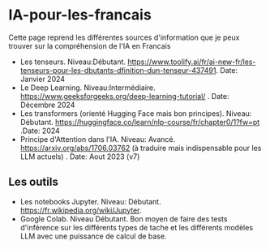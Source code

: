 # IA-pour-les-francais

Cette page reprend les différentes sources d'information que je peux trouver sur la compréhension de l'IA en Francais

- Les tenseurs. Niveau:Débutant. https://www.toolify.ai/fr/ai-new-fr/les-tenseurs-pour-les-dbutants-dfinition-dun-tenseur-437491. Date: Janvier 2024
- Le Deep Learning. Niveau:Intermédiaire. https://www.geeksforgeeks.org/deep-learning-tutorial/  . Date: Décembre 2024
- Les transformers (orienté Hugging Face mais bon principes). Niveau: Débutant. https://huggingface.co/learn/nlp-course/fr/chapter0/1?fw=pt .Date: 2024
- Principe d'Attention dans l'IA. Niveau: Avancé. https://arxiv.org/abs/1706.03762 (à traduire mais indispensable pour les LLM actuels) . Date: Aout 2023 (v7)

## Les outils
- Les notebooks Jupyter. Niveau: Débutant. https://fr.wikipedia.org/wiki/Jupyter.
- Google Colab. Niveau Débutant. Bon moyen de faire des tests d'inférence sur les différents types de tache et les différents modèles LLM avec une puissance de calcul de base.  
